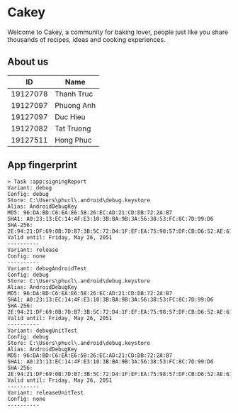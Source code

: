
# Cakey
Welcome to Cakey, a community for baking lover, people just like you share thousands of recipes, ideas and cooking experiences.
## About us
| ID       | Name       |
|----------|------------|
| 19127078 | Thanh Truc |
| 19127097 | Phuong Anh |
| 19127097 | Duc Hieu   |
| 19127082 | Tat Truong |
| 19127511 | Hong Phuc  |

## App fingerprint

    > Task :app:signingReport
    Variant: debug
    Config: debug
    Store: C:\Users\phucl\.android\debug.keystore
    Alias: AndroidDebugKey
    MD5: 96:DA:BD:C6:EA:E6:58:26:EC:AD:21:CD:DB:72:2A:B7
    SHA1: A0:23:13:EC:14:4F:E3:10:3B:BA:9B:3A:56:38:53:FC:8C:7D:99:D6
    SHA-256: 2E:94:21:DF:69:0B:7D:B7:3B:5C:72:D4:1F:EF:EA:75:98:57:DF:CB:D6:52:AE:61:F6:A6:C5:BF:A8:E5:EE:8E
    Valid until: Friday, May 26, 2051
    ----------
    Variant: release
    Config: none
    ----------
    Variant: debugAndroidTest
    Config: debug
    Store: C:\Users\phucl\.android\debug.keystore
    Alias: AndroidDebugKey
    MD5: 96:DA:BD:C6:EA:E6:58:26:EC:AD:21:CD:DB:72:2A:B7
    SHA1: A0:23:13:EC:14:4F:E3:10:3B:BA:9B:3A:56:38:53:FC:8C:7D:99:D6
    SHA-256: 2E:94:21:DF:69:0B:7D:B7:3B:5C:72:D4:1F:EF:EA:75:98:57:DF:CB:D6:52:AE:61:F6:A6:C5:BF:A8:E5:EE:8E
    Valid until: Friday, May 26, 2051
    ----------
    Variant: debugUnitTest
    Config: debug
    Store: C:\Users\phucl\.android\debug.keystore
    Alias: AndroidDebugKey
    MD5: 96:DA:BD:C6:EA:E6:58:26:EC:AD:21:CD:DB:72:2A:B7
    SHA1: A0:23:13:EC:14:4F:E3:10:3B:BA:9B:3A:56:38:53:FC:8C:7D:99:D6
    SHA-256: 2E:94:21:DF:69:0B:7D:B7:3B:5C:72:D4:1F:EF:EA:75:98:57:DF:CB:D6:52:AE:61:F6:A6:C5:BF:A8:E5:EE:8E
    Valid until: Friday, May 26, 2051
    ----------
    Variant: releaseUnitTest
    Config: none
    ----------
